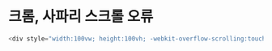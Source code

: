 # 크롬, 사파리 스크롤 오류
```javascript
<div style="width:100vw; height:100vh; -webkit-overflow-scrolling:touch">
```
